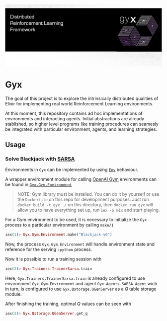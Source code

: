 
![test](https://raw.githubusercontent.com/doctorcorral/gyx/master/images/gyxheader.png)

# Gyx

The goal of this project is to explore the intrinsically distributed qualities of Elixir for implementing real world Reinforcement Learning environments. 

At this moment, this repository contains ad hoc implementations of environments and interacting agents. 
Initial abstractions are already stablished, so higher level programs like training procedures can seamesly be integrated with particular environment, agents, and learning strategies.

## Usage
### Solve Blackjack with [SARSA](https://en.wikipedia.org/wiki/State%E2%80%93action%E2%80%93reward%E2%80%93state%E2%80%93action)
Environments in `Gyx` can be implemented by using [`Env`](https://github.com/doctorcorral/gyx/blob/master/lib/framework/env.ex) behaviour.

A wrapper environment module for calling [OpenAI Gym](https://gym.openai.com/) environments can be found in [`Gyx.Gym.Environment`](https://github.com/doctorcorral/gyx/blob/master/lib/Gym/environment.ex)

> NOTE: Gym library must be installed. You can do it by yourself or 
use the `Dockerfile` on this repo for developlment purposes. 
Just run `docker build -t gyx ./` on this directory, then `docker run gyx` will
allow you to have everything set up, run `iex -S mix` and start playing. 

For a Gym environment to be used, it is necessary to initialize the `Gyx` process to a particular environment by calling `make/1`

```Elixir
iex(1)> Gyx.Gym.Environment.make("Blackjack-v0")
```

Now, the process `Gyx.Gym.Environment` will handle environment state and reference for the serving `:python` process.

Now it is possible to run a training session with

```Elixir
iex(2)> Gyx.Trainers.TrainerSarsa.train
```

Here, `Gyx.Trainers.TrainerSarsa.train` is already configured to use environment `Gyx.Gym.Environment` and agent `Gyx.Agents.SARSA.Agent` wich in turn, is configured to use `Gyx.Qstorage.QGenServer` as a *Q* table storage module.

After finishing the training, optimal *Q* values can be seen with 

```Elixir
iex(3)> Gyx.Qstorage.QGenServer.get_q
```


